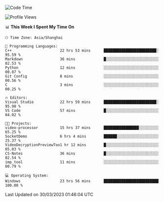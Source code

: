 <!--START_SECTION:waka-->
![Code Time](http://img.shields.io/badge/Code%20Time-816%20hrs%2036%20mins-blue)

![Profile Views](http://img.shields.io/badge/Profile%20Views-2-blue)

📊 **This Week I Spent My Time On** 

```text
🕑︎ Time Zone: Asia/Shanghai

💬 Programming Languages: 
C++                      22 hrs 53 mins      ████████████████████████░   95.59 % 
Markdown                 36 mins             █░░░░░░░░░░░░░░░░░░░░░░░░   02.53 % 
Python                   12 mins             ░░░░░░░░░░░░░░░░░░░░░░░░░   00.87 % 
Git Config               8 mins              ░░░░░░░░░░░░░░░░░░░░░░░░░   00.56 % 
C                        3 mins              ░░░░░░░░░░░░░░░░░░░░░░░░░   00.25 % 

🔥 Editors: 
Visual Studio            22 hrs 59 mins      ████████████████████████░   95.98 % 
VS Code                  57 mins             █░░░░░░░░░░░░░░░░░░░░░░░░   04.02 % 

🐱‍💻 Projects: 
video-processor          15 hrs 37 mins      ████████████████░░░░░░░░░   65.25 % 
SocketDemo               6 hrs 4 mins        ██████░░░░░░░░░░░░░░░░░░░   25.37 % 
VideoDecryptionPreviewToo1 hr 12 mins        █░░░░░░░░░░░░░░░░░░░░░░░░   05.03 % 
CS-Notes                 36 mins             █░░░░░░░░░░░░░░░░░░░░░░░░   02.54 % 
imp_tool                 11 mins             ░░░░░░░░░░░░░░░░░░░░░░░░░   00.79 % 

💻 Operating System: 
Windows                  23 hrs 56 mins      █████████████████████████   100.00 % 
```


 Last Updated on 30/03/2023 01:46:04 UTC
<!--END_SECTION:waka-->